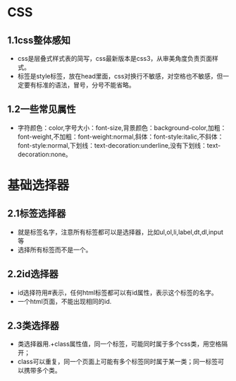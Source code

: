 # CSS
## 1.1css整体感知
- css是层叠式样式表的简写，css最新版本是css3，从审美角度负责页面样式。
- 标签是style标签，放在head里面，css对换行不敏感，对空格也不敏感，但一定要有标准的语法，冒号，分号不能省略。
## 1.2一些常见属性
- 字符颜色：color,字号大小：font-size,背景颜色：background-color,加粗：font-weight,不加粗：font-weight:normal,斜体：font-style:italic,不斜体：font-style:normal,下划线：text-decoration:underline,没有下划线：text-decoration:none。
# 基础选择器
## 2.1标签选择器
- 就是标签名字，注意所有标签都可以是选择器，比如ul,ol,li,label,dt,dl,input等
- 选择所有标签而不是一个。
## 2.2id选择器
- id选择符用#表示，任何html标签都可以有id属性，表示这个标签的名字。
- 一个html页面，不能出现相同的id.
## 2.3类选择器
- 类选择器用.+class属性值，同一个标签，可能同时属于多个css类，用空格隔开；
- class可以重复，同一个页面上可能有多个标签同时属于某一类；同一标签可以携带多个类。
